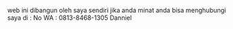 web ini dibangun oleh saya sendiri
jika anda minat 
anda bisa menghubungi saya di :
No WA : 0813-8468-1305
Danniel